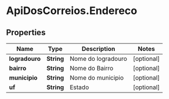 # ApiDosCorreios.Endereco

## Properties
Name | Type | Description | Notes
------------ | ------------- | ------------- | -------------
**logradouro** | **String** | Nome do logradouro | [optional] 
**bairro** | **String** | Nome do Bairro | [optional] 
**municipio** | **String** | Nome do municipio | [optional] 
**uf** | **String** | Estado | [optional] 


